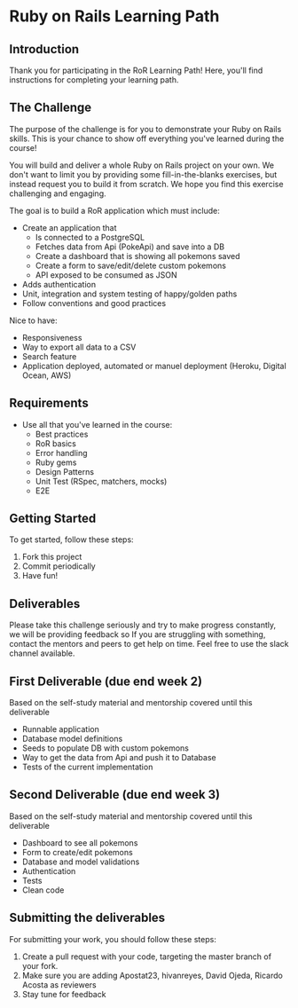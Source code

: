# Ruby on Rails Learning Path

## Introduction

Thank you for participating in the RoR Learning Path!
Here, you'll find instructions for completing your learning path.

## The Challenge

The purpose of the challenge is for you to demonstrate your Ruby on Rails skills. This is your chance to show off everything you've learned during the course!

You will build and deliver a whole Ruby on Rails project on your own. We don't want to limit you by providing some fill-in-the-blanks exercises, but instead request you to build it from scratch. We hope you find this exercise challenging and engaging.

The goal is to build a RoR application which must include:

- Create an application that
  - Is connected to a PostgreSQL
  - Fetches data from Api (PokeApi) and save into a DB
  - Create a dashboard that is showing all pokemons saved
  - Create a form to save/edit/delete custom pokemons
  - API exposed to be consumed as JSON
- Adds authentication
- Unit, integration and system testing of happy/golden paths
- Follow conventions and good practices

Nice to have:

- Responsiveness
- Way to export all data to a CSV
- Search feature
- Application deployed, automated or manuel deployment (Heroku, Digital Ocean, AWS)

## Requirements

- Use all that you've learned in the course:
  - Best practices
  - RoR basics
  - Error handling
  - Ruby gems
  - Design Patterns
  - Unit Test (RSpec, matchers, mocks)
  - E2E

## Getting Started

To get started, follow these steps:

1. Fork this project
2. Commit periodically
3. Have fun!

## Deliverables
Please take this challenge seriously and try to make progress constantly, we will be providing feedback so If you are struggling with something, contact the mentors and peers to get help on time. Feel free to use the slack channel available.

## First Deliverable (due end week 2)
Based on the self-study material and mentorship covered until this deliverable

- Runnable application
- Database model definitions
- Seeds to populate DB with custom pokemons
- Way to get the data from Api and push it to Database
- Tests of the current implementation

## Second Deliverable (due end week 3)
Based on the self-study material and mentorship covered until this deliverable

- Dashboard to see all pokemons
- Form to create/edit pokemons
- Database and model validations
- Authentication
- Tests
- Clean code

## Submitting the deliverables

For submitting your work, you should follow these steps:

1. Create a pull request with your code, targeting the master branch of your fork.
2. Make sure you are adding Apostat23, hivanreyes, David Ojeda, Ricardo Acosta as reviewers
3. Stay tune for feedback
